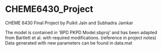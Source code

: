 # CHEME6430_Project
CHEME 6430 Final Project by Pulkit Jain and Subhadra Jamkar

The model is contained in 'BPD PKPD Model.sbproj' and has been adapted from Bartlett et al. with required modifications. (reference in project notes)
Data generated with new parameters can be found in data.mat
